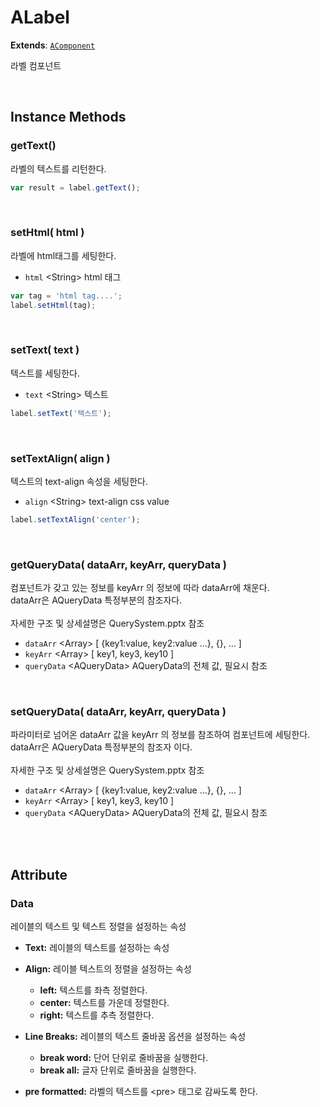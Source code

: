 # ALabel
**Extends**: [`AComponent`](AComponent.md#AComponent)

라벨 컴포넌트

<br/>

## Instance Methods

### getText()

라벨의 텍스트를 리턴한다.

```js
var result = label.getText();
```

<br/>

### setHtml( html )

라벨에 html태그를 세팅한다.

- `html` \<String> html 태그

```js
var tag = 'html tag....';
label.setHtml(tag);
```

<br/>

### setText( text )

텍스트를 세팅한다.

- `text` \<String> 텍스트

```js
label.setText('텍스트');
```

<br/>

### setTextAlign( align )

텍스트의 text-align 속성을 세팅한다.

- `align` \<String> text-align css value

```js
label.setTextAlign('center');
```

<br/>

### getQueryData( dataArr, keyArr, queryData )

컴포넌트가 갖고 있는 정보를 keyArr 의 정보에 따라 dataArr에 채운다.<br/>dataArr은 AQueryData 특정부분의 참조자다.<br/><br/>자세한 구조 및 상세설명은 QuerySystem.pptx 참조

- `dataArr` \<Array> [ {key1:value, key2:value ...}, {}, ... ]
- `keyArr` \<Array> [ key1, key3, key10 ]
- `queryData` \<AQueryData> AQueryData의 전체 값, 필요시 참조

<br/>


### setQueryData( dataArr, keyArr, queryData )

파라미터로 넘어온 dataArr 값을 keyArr 의 정보를 참조하여 컴포넌트에 세팅한다. <br/>dataArr은 AQueryData 특정부분의 참조자 이다.<br/><br/>자세한 구조 및 상세설명은 QuerySystem.pptx 참조


- `dataArr` \<Array> [ {key1:value, key2:value ...}, {}, ... ]
- `keyArr` \<Array> [ key1, key3, key10 ]
- `queryData` \<AQueryData> AQueryData의 전체 값, 필요시 참조

<br/>
<br/>

## Attribute

### Data
레이블의 텍스트 및 텍스트 정렬을 설정하는 속성

* **Text:** 레이블의 텍스트를 설정하는 속성
* **Align:** 레이블 텍스트의 정렬을 설정하는 속성
    * **left:** 텍스트를 좌측 정렬한다.
    * **center:** 텍스트를 가운데 정렬한다.
    * **right:** 텍스트를 추측 정렬한다.

* **Line Breaks:** 레이블의 텍스트 줄바꿈 옵션을 설정하는 속성
    * **break word:** 단어 단위로 줄바꿈을 실행한다.
    * **break all:** 글자 단위로 줄바꿈을 실행한다.

* **pre formatted:** 라벨의 텍스트를 \<pre> 태그로 감싸도록 한다.
